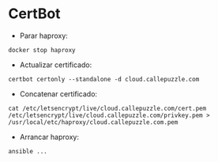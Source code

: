 CertBot
=======

* Parar haproxy: 

`docker stop haproxy`

* Actualizar certificado: 

`certbot certonly --standalone -d cloud.callepuzzle.com`

* Concatenar certificado: 

`cat /etc/letsencrypt/live/cloud.callepuzzle.com/cert.pem /etc/letsencrypt/live/cloud.callepuzzle.com/privkey.pem > /usr/local/etc/haproxy/cloud.callepuzzle.com.pem`

* Arrancar haproxy:

`ansible ...`